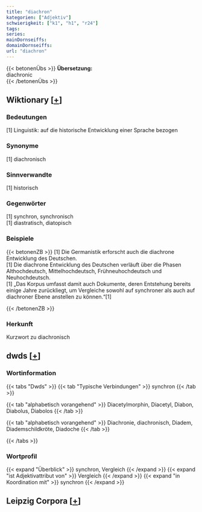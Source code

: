 ```yaml
---
title: "diachron"
kategorien: ["Adjektiv"]
schwierigkeit: ["k1", "h1", "r24"]
tags:
series:
mainDornseiffs:
domainDornseiffs:
url: "diachron"
---
```


{{< betonenÜbs >}}
**Übersetzung:**  
diachronic  
{{< /betonenÜbs >}}

## Wiktionary [[+](https://de.wiktionary.org/wiki/diachron)]

### Bedeutungen
[1] Linguistik: auf die historische Entwicklung einer Sprache bezogen  

### Synonyme
[1] diachronisch  

### Sinnverwandte
[1] historisch  

### Gegenwörter
[1] synchron, synchronisch  
[1] diastratisch, diatopisch  

### Beispiele
{{< betonenZB >}}
[1] Die Germanistik erforscht auch die diachrone Entwicklung des Deutschen.  
[1] Die diachrone Entwicklung des Deutschen verläuft über die Phasen Althochdeutsch, Mittelhochdeutsch, Frühneuhochdeutsch und Neuhochdeutsch.  
[1] „Das Korpus umfasst damit auch Dokumente, deren Entstehung bereits einige Jahre zurückliegt, um Vergleiche sowohl auf synchroner als auch auf diachroner Ebene anstellen zu können.“[1]  

{{< /betonenZB >}}
### Herkunft
Kurzwort zu diachronisch  



## dwds [[+](https://www.dwds.de/wb/diachron)]

### Wortinformation
{{< tabs "Dwds" >}}
{{< tab "Typische Verbindungen" >}}
synchron
{{< /tab >}}

{{< tab "alphabetisch vorangehend" >}}
Diacetylmorphin, Diacetyl, Diabon, Diabolus, Diabolos
{{< /tab >}}

{{< tab "alphabetisch vorangehend" >}}
Diachronie, diachronisch, Diadem, Diademschildkröte, Diadoche
{{< /tab >}}

{{< /tabs >}}

### Wortprofil
{{< expand "Überblick" >}} synchron, Vergleich {{< /expand >}}
{{< expand "ist Adjektivattribut von" >}} Vergleich {{< /expand >}}
{{< expand "in Koordination mit" >}} synchron {{< /expand >}}

## Leipzig Corpora [[+](https://corpora.uni-leipzig.de/en/res?word=diachron&corpusId=deu_newscrawl-public_2018)]

